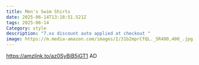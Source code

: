 ```yaml
---
title: Men's Swim Shirts
date: 2025-06-14T13:18:51.521Z
tags: 2025-06-14
Category: style
description: "7.xx discount auto applied at checkout "
image: https://m.media-amazon.com/images/I/31b2mprCfQL._SR400,400_.jpg
---
```

https://amzlink.to/az0SyBiB5jGT1   AD
